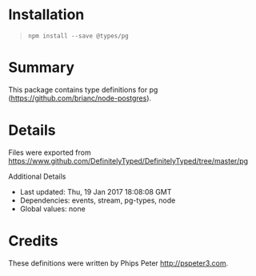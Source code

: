 # Installation
> `npm install --save @types/pg`

# Summary
This package contains type definitions for pg (https://github.com/brianc/node-postgres).

# Details
Files were exported from https://www.github.com/DefinitelyTyped/DefinitelyTyped/tree/master/pg

Additional Details
 * Last updated: Thu, 19 Jan 2017 18:08:08 GMT
 * Dependencies: events, stream, pg-types, node
 * Global values: none

# Credits
These definitions were written by Phips Peter <http://pspeter3.com>.
